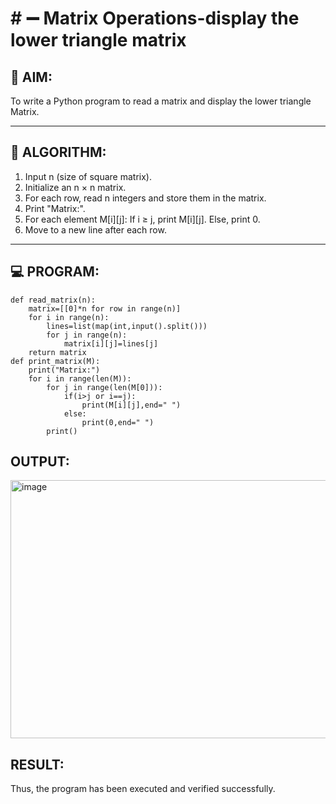 # # ➖ Matrix Operations-display the lower triangle matrix

## 🎯 AIM:
To write a Python program to read a matrix and display the lower triangle Matrix.

---
## 🧠 ALGORITHM:

1. Input n (size of square matrix).
2. Initialize an n × n matrix.
3. For each row, read n integers and store them in the matrix.
4. Print "Matrix:".
5. For each element M[i][j]: If i ≥ j, print M[i][j]. Else, print 0.
6. Move to a new line after each row.

---
## 💻 PROGRAM:
~~~
def read_matrix(n):
    matrix=[[0]*n for row in range(n)]
    for i in range(n):
        lines=list(map(int,input().split()))
        for j in range(n):
            matrix[i][j]=lines[j]
    return matrix
def print_matrix(M):
    print("Matrix:")
    for i in range(len(M)):
        for j in range(len(M[0])):
            if(i>j or i==j):
                print(M[i][j],end=" ")
            else:
                print(0,end=" ")
        print()
~~~

## OUTPUT:
<img width="665" height="413" alt="image" src="https://github.com/user-attachments/assets/eae54260-3fe0-468c-904c-f152f650f5ae" />

## RESULT:
Thus, the program has been executed and verified successfully.

